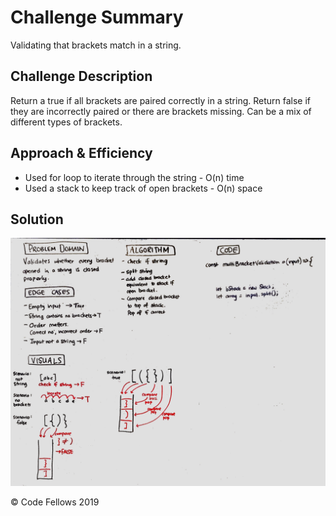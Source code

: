# Challenge Summary
Validating that brackets match in a string.

## Challenge Description
Return a true if all brackets are paired correctly in a string. Return false if they are incorrectly paired or there are brackets missing. Can be a mix of different types of brackets.

## Approach & Efficiency
* Used for loop to iterate through the string - O(n) time
* Used a stack to keep track of open brackets - O(n) space

## Solution
![Whiteboard Image](../../assets/multi_bracket_validation.jpg)

© Code Fellows 2019